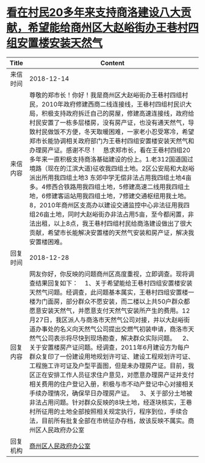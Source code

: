 # [看在村民20多年来支持商洛建设八大贡献，希望能给商州区大赵峪街办王巷村四组安置楼安装天然气](http://www.shangluo.gov.cn/zmhd/ldxxxx.jsp?urltype=leadermail.LeaderMailContentUrl&wbtreeid=1112&leadermailid=5072)

| Title |                                                                                                                                                                                                                                            Content                                                                                                                                                                                                                                            |
|:-----:|-----------------------------------------------------------------------------------------------------------------------------------------------------------------------------------------------------------------------------------------------------------------------------------------------------------------------------------------------------------------------------------------------------------------------------------------------------------------------------------------------|
| 来信时间  | 2018-12-14                                                                                                                                                                                                                                                                                                                                                                                                                                                                                    |
| 来信内容  | 尊敬的郑市长！你好！我是商州区大赵峪街办王巷村四组村民，2010年政府修建西商二线连接线，王巷村四组村民识大局，积极支持政府拆迁自己的房屋，修建高速连接线，政府给村民安置了一栋多层楼房，没有房产证，也没有通天然气，导致村民做饭不方便，冬天取暖困难，一家老小忍受寒冷，希望郑市长能协调相关政府部门为王巷村四组安置楼安装天然气和办理房产证。感谢不尽！    恳求郑市长，看在王巷村四组20多年来一直积极支持商洛基础建设的份上。1.老312国道国过境路（现在的江滨大道)征收我四组土地。2区公安局和大赵峪派出所用我四组土地3 东郊中学无偿非法占用我四组土地4亩多。4修西合铁路用我四组土地，5修建高速二线用我四组土地，6修建客运站用我四组土地，7修建交通枢纽用我土地。8，2010年商州区支高办以建设交通监控中心非法征用我四组26亩土地，同时大赵峪街办非法占用5亩，至今都闲置，非法出租，以上8点，我王巷村四组村民给商洛建设做出了很大贡献，希望市长能解决安置楼的天然气安装和房产证，解决我安置楼困难。                               |
| 回复时间  | 2018-12-28                                                                                                                                                                                                                                                                                                                                                                                                                                                                                    |
| 回复内容  | 网友你好，你反映的问题商州区高度重视，立即调查。现将调查结果回复如下：    1、关于希望能给王巷村四组安置楼安装天然气问题。经调查，此问题基本属实，王巷村四组安置楼一楼为门面房，部分群众不愿安装，而二楼以上共50户群众都愿意安装天然气，并愿意支付天然气安装所产生的费用。12月27日，我区派人与商洛市天然气公司对接，并以大赵峪街道办事处的名义向天然气公司提出交燃气初装申请，商洛市天然气公司表示将尽快到现场勘查，解决群众实际问题。    2、关于安置楼房产证问题。经调查，2011年6月建设方为每户群众复印了一份建设用地规划许可证、建设工程规划许可证、工程施工许可证及户型平面图，但是未办理房产证。目前，我区正在安排工作人员征求住户意见，对愿意办理房产证并支付相关费用的住户登记入册，积极与市不动产登记中心对接相关手续办理情况，确保早日办理房产证。    3、关于部分土地被非法占用问题。针对群众反映的8块土地，经逐块核实，王巷村所征用的土地全部按照相关规定执行，程序到位，手续合法，目前所有批复全部在市统征办存档，故该反映不属实。商州区人民政府办公室 |
| 回复机构  | [商州区人民政府办公室](../../category/agencies/商州区人民政府办公室.md)                                                                                                                                                                                                                                                                                                                                                                                                                                           |